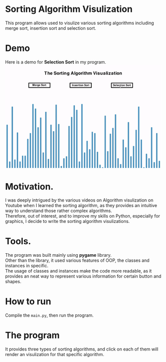 # Sorting Algorithm Visulization
This program allows used to visulize various sorting algorithms including merge sort, insertion sort and selection sort.
# Demo
Here is a demo for **Selection Sort** in my program.\
![Alt Text](https://github.com/SG1705211/Sorting-Algorithm-Visualization/blob/a018e5d8dc8b5e0c844f00117ee1200d3ce8419f/Selection%20Demo.gif?raw=true)

# Motivation.
I was deeply intrigued by the various videos on Algorithm visulization on Youtube when I learned the sorting algorithm, as they provides an intuitive way to understand those rather complex algorithms. \
Therefore, out of interest, and to improve my skills on Python, especially for graphics, I decide to write the sorting algorithm visulizations.
# Tools.
The program was built mainly using  **pygame** library.\
Other than the library, it used various features of OOP, the classes and instances in specific.\
The usage of classes and instances make the code more readable, as it provides an neat way to represent various information for certain button and shapes.
# How to run 
Compile the `main.py`, then run the program.
# The program
It provides three types of sorting algorithms, and click on each of them will render an visulization for that specific algorithm.


